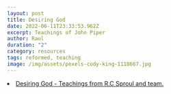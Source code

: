 ```yaml
---
layout: post
title: Desiring God
date: 2022-06-11T23:33:53.962Z
excerpt: Teachings of John Piper
author: Raul
duration: "2"
category: resources
tags: reformed, teaching
image: /img/assets/pexels-cody-king-1118667.jpg
---
```


<li class="list-group-item"><a href="https://www.desiringgod.org">Desiring God - Teachings from R.C Sproul and team.</a></li>

